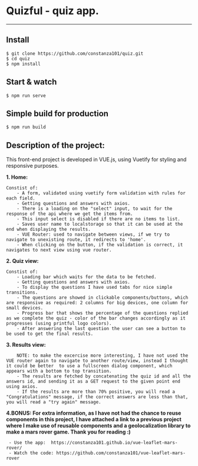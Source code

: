 # Quizful - quiz app.
---

## Install

    $ git clone https://github.com/constanza101/quiz.git
    $ cd quiz
    $ npm install
    
    
## Start & watch

    $ npm run serve

## Simple build for production

    $ npm run build

## Description of the project: 

This front-end project is developed in VUE.js, using Vuetify for styling and responsive purposes.

**1. Home:**

    Constist of: 
        - A form, validated using vuetify form validation with rules for each field.
        - Getting questions and answers with axios.
        - There is a loading on the "select" input, to wait for the response of the api where we get the items from. 
        - This input select is disabled if there are no items to list.
        - Saves user name to localstorage so that it can be used at the end when displaying the results.
        - VUE Router: used to navigate between views, if we try to navigate to unexisting route, it redirects to 'home'.
        - When clicking on the button, if the validation is correct, it navigates to next view using vue router.

**2. Quiz view:**

    Constist of: 
        - Loading bar which waits for the data to be fetched.
        - Getting questions and answers with axios.
        - To display the questions I have used tabs for nice simple transitions. 
        - The questions are showed in clickable components/buttons, which are responsive as required: 2 columns for big devices, one column for small devices.
        - Progress bar that shows the percentage of the questions replied as we complete the quiz - color of the bar changes accordingly as it progresses (using printful logo colors).
        - After answering the last question the user can see a button to be used to get the final results.

**3. Results view:** 
    
        NOTE: to make the excercise more interesting, I have not used the VUE router again to navigate to another route/view, instead I thought it could be better  to use a fullscreen dialog component, which appears with a bottom to top transition.
        - The results are fetched by concatenating the quiz id and all the answers id, and sending it as a GET request to the given point end using axios.
        - If the results are more than 70% positive, you will read a "Congratulations" message, if the correct answers are less than that, you will read a "try again" message.
        
        
 **4.BONUS: For extra information, as I have not had the chance to reuse components in this project, I have attached a link to a previous project where I make use of reusable components and a geolocalization library to make a mars rover game. Thank you for reading  :)**
     
     - Use the app:  https://constanza101.github.io/vue-leaflet-mars-rover/
     - Watch the code: https://github.com/constanza101/vue-leaflet-mars-rover
   
